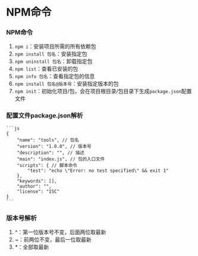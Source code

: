 # NPM命令

### NPM命令
1.  ``npm i``：安装项目所需的所有依赖包
2.  ``npm install 包名``：安装指定包
3.  ``npm uninstall 包名``：卸载指定包
4.  ``npm list``：查看已安装的包
5.  ``npm info 包名``：查看指定包的信息
6.  ``npm install 包名@版本号``：安装指定版本的包
7.  ``npm init``：初始化项目/包，会在项目根目录/包目录下生成``package.json``配置文件

### 配置文件package.json解析
    ```js
    {
        "name": "tools", // 包名
        "version": "1.0.0", // 版本号
        "description": "", // 描述
        "main": "index.js", // 包的入口文件
        "scripts": { // 脚本命令
            "test": "echo \"Error: no test specified\" && exit 1"
        },
        "keywords": [],
        "author": "",
        "license": "ISC"
    }
    ```

### 版本号解析
1.  ^：第一位版本号不变，后面两位取最新
2.  ~：前两位不变，最后一位取最新
3.  *：全部取最新

### 
